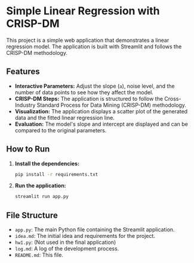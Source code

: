 # Simple Linear Regression with CRISP-DM

This project is a simple web application that demonstrates a linear regression model. The application is built with Streamlit and follows the CRISP-DM methodology.

## Features

*   **Interactive Parameters:** Adjust the slope (`a`), noise level, and the number of data points to see how they affect the model.
*   **CRISP-DM Steps:** The application is structured to follow the Cross-Industry Standard Process for Data Mining (CRISP-DM) methodology.
*   **Visualization:** The application displays a scatter plot of the generated data and the fitted linear regression line.
*   **Evaluation:** The model's slope and intercept are displayed and can be compared to the original parameters.

## How to Run

1.  **Install the dependencies:**

    ```bash
    pip install -r requirements.txt
    ```

2.  **Run the application:**

    ```bash
    streamlit run app.py
    ```

## File Structure

*   `app.py`: The main Python file containing the Streamlit application.
*   `idea.md`: The initial idea and requirements for the project.
*   `hw1.py`: (Not used in the final application)
*   `log.md`: A log of the development process.
*   `README.md`: This file.
